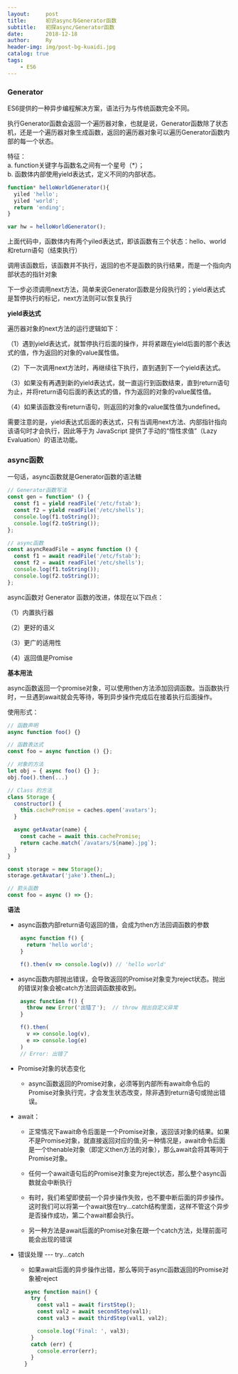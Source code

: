 ```yaml
---
layout:     post
title:      初识async与Generator函数
subtitle:   初探async/Generator函数
date:       2018-12-18
author:     Ry
header-img: img/post-bg-kuaidi.jpg
catalog: true
tags:
    - ES6
---
```


### Generator

  ES6提供的一种异步编程解决方案，语法行为与传统函数完全不同。
  
  执行Generator函数会返回一个遍历器对象，也就是说，Generator函数除了状态机，还是一个遍历器对象生成函数，返回的遍历器对象可以遍历Generator函数内部的每一个状态。

  特征：    
    a. function关键字与函数名之间有一个星号（*）；  
    b. 函数体内部使用yield表达式，定义不同的内部状态。
  
  ```js
  function* helloWorldGenerator(){
    yiled 'hello';
    yiled 'world';
    return 'ending';
  }

  var hw = helloWorldGenerator();
  ```
  上面代码中，函数体内有两个yiled表达式，即该函数有三个状态：hello、world和return语句（结束执行） 

  调用该函数后，该函数并不执行，返回的也不是函数的执行结果，而是一个指向内部状态的指针对象

  下一步必须调用next方法，简单来说Generator函数是分段执行的；yield表达式是暂停执行的标记，next方法则可以恢复执行

**yield表达式**

  遍历器对象的next方法的运行逻辑如下：

  （1）遇到yield表达式，就暂停执行后面的操作，并将紧跟在yield后面的那个表达式的值，作为返回的对象的value属性值。

  （2）下一次调用next方法时，再继续往下执行，直到遇到下一个yield表达式。

  （3）如果没有再遇到新的yield表达式，就一直运行到函数结束，直到return语句为止，并将return语句后面的表达式的值，作为返回的对象的value属性值。

  （4）如果该函数没有return语句，则返回的对象的value属性值为undefined。

  需要注意的是，yield表达式后面的表达式，只有当调用next方法、内部指针指向该语句时才会执行，因此等于为 JavaScript 提供了手动的“惰性求值”（Lazy Evaluation）的语法功能。


### async函数

  一句话，async函数就是Generator函数的语法糖

  ```js
  // Generator函数写法
  const gen = function* () {
    const f1 = yield readFile('/etc/fstab');
    const f2 = yield readFile('/etc/shells');
    console.log(f1.toString());
    console.log(f2.toString());
  };

  // async函数
  const asyncReadFile = async function () {
    const f1 = await readFile('/etc/fstab');
    const f2 = await readFile('/etc/shells');
    console.log(f1.toString());
    console.log(f2.toString());
  };
  ```

  async函数对 Generator 函数的改进，体现在以下四点：

  （1）内置执行器

  （2）更好的语义

  （3）更广的适用性

  （4）返回值是Promise

**基本用法**

  async函数返回一个promise对象，可以使用then方法添加回调函数。当函数执行时，一旦遇到await就会先等待，等到异步操作完成后在接着执行后面操作。

  使用形式：
  ```js
  // 函数声明
  async function foo() {}

  // 函数表达式
  const foo = async function () {};

  // 对象的方法
  let obj = { async foo() {} };
  obj.foo().then(...)

  // Class 的方法
  class Storage {
    constructor() {
      this.cachePromise = caches.open('avatars');
    }

    async getAvatar(name) {
      const cache = await this.cachePromise;
      return cache.match(`/avatars/${name}.jpg`);
    }
  }

  const storage = new Storage();
  storage.getAvatar('jake').then(…);

  // 箭头函数
  const foo = async () => {};
  ```

**语法**
  * async函数内部return语句返回的值，会成为then方法回调函数的参数
  ```js
      async function f() {
        return 'hello world';
      }

      f().then(v => console.log(v)) // 'hello world'
  ```
  
  * async函数内部抛出错误，会导致返回的Promise对象变为reject状态。抛出的错误对象会被catch方法回调函数接收到。
  ```js
      async function f() {
        throw new Error('出错了');  // throw 抛出自定义异常
      }

      f().then(
        v => console.log(v),
        e => console.log(e)
      )
      // Error: 出错了
  ```

  * Promise对象的状态变化   
    * async函数返回的Promise对象，必须等到内部所有await命令后的Promise对象执行完，才会发生状态改变，除非遇到return语句或抛出错误。

  * await：   
    * 正常情况下await命令后面是一个Promise对象，返回该对象的结果。如果不是Promise对象，就直接返回对应的值;另一种情况是，await命令后面是一个thenable对象（即定义then方法的对象），那么await会将其等同于Promise对象。

    * 任何一个await语句后的Promise对象变为reject状态，那么整个async函数就会中断执行

    * 有时，我们希望即使前一个异步操作失败，也不要中断后面的异步操作。这时我们可以将第一个await放在try...catch结构里面，这样不管这个异步是否操作成功，第二个await都会执行。

    * 另一种方法是await后面的Promise对象在跟一个catch方法，处理前面可能会出现的错误

  * 错误处理 ---  try...catch     
    * 如果await后面的异步操作出错，那么等同于async函数返回的Promise对象被reject
    ```js
      async function main() {
        try {
          const val1 = await firstStep();
          const val2 = await secondStep(val1);
          const val3 = await thirdStep(val1, val2);

          console.log('Final: ', val3);
        }
        catch (err) {
          console.error(err);
        }
      }
    ```













